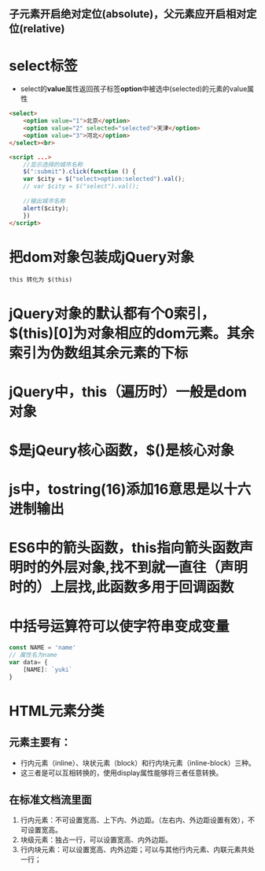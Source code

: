 ## 子元素开启绝对定位(absolute)，父元素应开启相对定位(relative)

# select标签
 * select的**value**属性返回孩子标签**option**中被选中(selected)的元素的value属性
```html
<select>
    <option value="1">北京</option>
    <option value="2" selected="selected">天津</option>
    <option value="3">河北</option>
</select><br>

<script ...>
    //显示选择的城市名称
    $(":submit").click(function () {
    var $city = $("select>option:selected").val();
    // var $city = $("select").val();
    
    //输出城市名称
    alert($city);
    })
</script>
```

# 把dom对象包装成jQuery对象
    this 转化为 $(this)

# jQuery对象的默认都有个0索引，$(this)[0]为对象相应的dom元素。其余索引为伪数组其余元素的下标

# jQuery中，this（遍历时）一般是dom对象

# \$是jQeury核心函数，$()是核心对象

# js中，tostring(16)添加16意思是以十六进制输出

# ES6中的箭头函数，this指向箭头函数声明时的外层对象,找不到就一直往（声明时的）上层找,此函数多用于回调函数

# 中括号运算符可以使字符串变成变量
```js
const NAME = 'name'
// 属性名为name
var data= {
    [NAME]: `yuki`
}
```

# HTML元素分类
## 元素主要有：
* 行内元素（inline）、块状元素（block）和行内块元素（inline-block）三种。
* 这三者是可以互相转换的，使用display属性能够将三者任意转换。
## 在标准文档流里面
1. 行内元素：不可设置宽高、上下内、外边距。（左右内、外边距设置有效），不可设置宽高。
2. 块级元素：独占一行，可以设置宽高、内外边距。
3. 行内块元素：可以设置宽高、内外边距；可以与其他行内元素、内联元素共处一行；
